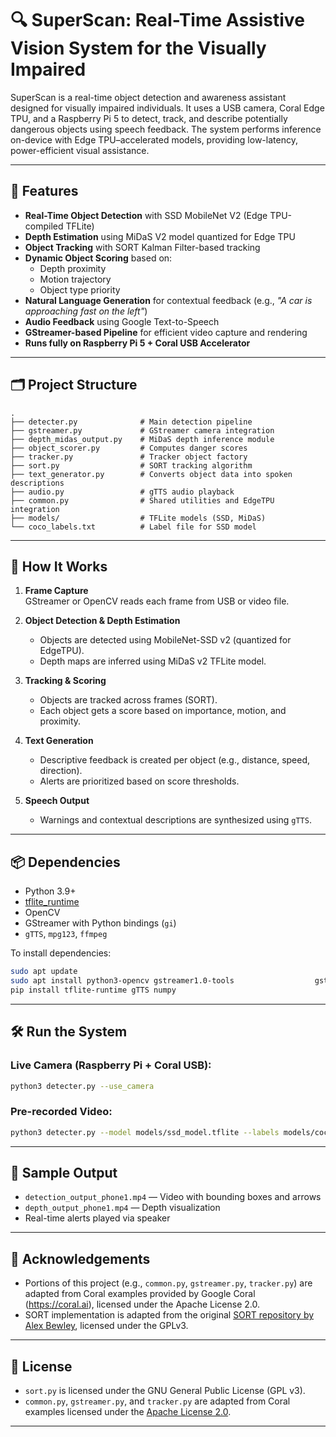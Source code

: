 
# 🔍 SuperScan: Real-Time Assistive Vision System for the Visually Impaired

SuperScan is a real-time object detection and awareness assistant designed for visually impaired individuals. It uses a USB camera, Coral Edge TPU, and a Raspberry Pi 5 to detect, track, and describe potentially dangerous objects using speech feedback. The system performs inference on-device with Edge TPU–accelerated models, providing low-latency, power-efficient visual assistance.

---

## 🎯 Features

- **Real-Time Object Detection** with SSD MobileNet V2 (Edge TPU-compiled TFLite)
- **Depth Estimation** using MiDaS V2 model quantized for Edge TPU
- **Object Tracking** with SORT Kalman Filter-based tracking
- **Dynamic Object Scoring** based on:
  - Depth proximity
  - Motion trajectory
  - Object type priority
- **Natural Language Generation** for contextual feedback (e.g., *"A car is approaching fast on the left"*)
- **Audio Feedback** using Google Text-to-Speech
- **GStreamer-based Pipeline** for efficient video capture and rendering
- **Runs fully on Raspberry Pi 5 + Coral USB Accelerator**

---

## 🗂️ Project Structure

```
.
├── detecter.py              # Main detection pipeline
├── gstreamer.py             # GStreamer camera integration
├── depth_midas_output.py    # MiDaS depth inference module
├── object_scorer.py         # Computes danger scores
├── tracker.py               # Tracker object factory
├── sort.py                  # SORT tracking algorithm
├── text_generator.py        # Converts object data into spoken descriptions
├── audio.py                 # gTTS audio playback
├── common.py                # Shared utilities and EdgeTPU integration
├── models/                  # TFLite models (SSD, MiDaS)
└── coco_labels.txt          # Label file for SSD model
```

---

## 🚀 How It Works

1. **Frame Capture**  
   GStreamer or OpenCV reads each frame from USB or video file.

2. **Object Detection & Depth Estimation**  
   - Objects are detected using MobileNet-SSD v2 (quantized for EdgeTPU).
   - Depth maps are inferred using MiDaS v2 TFLite model.

3. **Tracking & Scoring**  
   - Objects are tracked across frames (SORT).
   - Each object gets a score based on importance, motion, and proximity.

4. **Text Generation**  
   - Descriptive feedback is created per object (e.g., distance, speed, direction).
   - Alerts are prioritized based on score thresholds.

5. **Speech Output**  
   - Warnings and contextual descriptions are synthesized using `gTTS`.

---

## 📦 Dependencies

- Python 3.9+
- [tflite_runtime](https://www.tensorflow.org/lite/guide/python)
- OpenCV
- GStreamer with Python bindings (`gi`)
- `gTTS`, `mpg123`, `ffmpeg`

To install dependencies:

```bash
sudo apt update
sudo apt install python3-opencv gstreamer1.0-tools                  gstreamer1.0-plugins-{base,good,bad,ugly}                  libgstreamer1.0-dev libglib2.0-dev                  mpg123 ffmpeg
pip install tflite-runtime gTTS numpy
```

---

## 🛠️ Run the System

### Live Camera (Raspberry Pi + Coral USB):

```bash
python3 detecter.py --use_camera
```

### Pre-recorded Video:

```bash
python3 detecter.py --model models/ssd_model.tflite --labels models/coco_labels.txt
```

---

## 🎥 Sample Output

- `detection_output_phone1.mp4` — Video with bounding boxes and arrows
- `depth_output_phone1.mp4` — Depth visualization
- Real-time alerts played via speaker

---

## 🙏 Acknowledgements

- Portions of this project (e.g., `common.py`, `gstreamer.py`, `tracker.py`) are adapted from Coral examples provided by Google Coral (https://coral.ai), licensed under the Apache License 2.0.
- SORT implementation is adapted from the original [SORT repository by Alex Bewley](https://github.com/abewley/sort), licensed under the GPLv3.

---

## 📄 License

- `sort.py` is licensed under the GNU General Public License (GPL v3).
- `common.py`, `gstreamer.py`, and `tracker.py` are adapted from Coral examples licensed under the [Apache License 2.0](https://www.apache.org/licenses/LICENSE-2.0).

---
